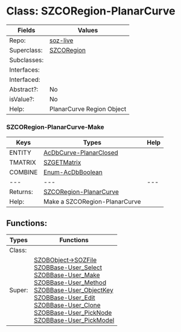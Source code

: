 
# Class:	SZCORegion-PlanarCurve

| Fields | Values |
| --------- | --------- |
| Repo: | [soz-live](/repos/soz-live.html) |
| Superclass: | [SZCORegion](SZCORegion.html) |
| Subclasses: |  |
| Interfaces: |  |
| Interfaced: |  |
| Abstract?: | No |
| isValue?: | No |
| Help: | PlanarCurve Region Object |

### SZCORegion-PlanarCurve-Make

| Keys | Types | Help |
| --------- | --------- | --------- |
| ENTITY | [AcDbCurve-PlanarClosed](AcDbCurve-PlanarClosed.html) |  |
| TMATRIX | [SZGETMatrix](SZGETMatrix.html) |  |
| COMBINE | [Enum-AcDbBoolean](Enum-AcDbBoolean.html) |  |
| --- | --- | --- |
| Returns: | [SZCORegion-PlanarCurve](SZCORegion-PlanarCurve.html) |
| Help: | Make a SZCORegion-PlanarCurve |


## Functions:

| Types | Functions |
| --------- | --------- |
| Class: |  |
| Super: | [SZOBObject->SOZFile](SZOBObject.html) <br> [SZOBBase-User_Select](SZOBBase.html) <br> [SZOBBase-User_Make](SZOBBase.html) <br> [SZOBBase-User_Method](SZOBBase.html) <br> [SZOBBase-User_ObjectKey](SZOBBase.html) <br> [SZOBBase-User_Edit](SZOBBase.html) <br> [SZOBBase-User_Clone](SZOBBase.html) <br> [SZOBBase-User_PickNode](SZOBBase.html) <br> [SZOBBase-User_PickModel](SZOBBase.html) |


